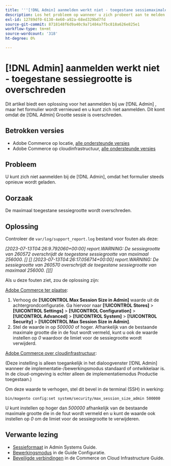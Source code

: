 ```yaml
---
title: '''[!DNL Admin] aanmelden werkt niet - toegestane sessiemaximale grootte overschreden'
description: Los het probleem op wanneer u zich probeert aan te melden bij uw [!DNL Admin] en het formulier wordt vernieuwd en u kunt zich niet aanmelden.
exl-id: 12789df0-6130-4e60-a92a-68ed329bd7fd
source-git-commit: 8718148f6d9a40c9a71484a7fbc818a626e825e1
workflow-type: tm+mt
source-wordcount: '318'
ht-degree: 0%

---
```


# [!DNL Admin] aanmelden werkt niet - toegestane sessiegrootte is overschreden

Dit artikel biedt een oplossing voor het aanmelden bij uw [!DNL Admin] , maar het formulier wordt vernieuwd en u kunt zich niet aanmelden. Dit komt omdat de [!DNL Admin] Grootte sessie is overschreden.

## Betrokken versies

* Adobe Commerce op locatie, [alle ondersteunde versies](https://www.adobe.com/content/dam/cc/en/legal/terms/enterprise/pdfs/Adobe-Commerce-Software-Lifecycle-Policy.pdf)
* Adobe Commerce op cloudinfrastructuur, [alle ondersteunde versies](https://www.adobe.com/content/dam/cc/en/legal/terms/enterprise/pdfs/Adobe-Commerce-Software-Lifecycle-Policy.pdf)

## Probleem

U kunt zich niet aanmelden bij de [!DNL Admin], omdat het formulier steeds opnieuw wordt geladen.

## Oorzaak

De maximaal toegestane sessiegrootte wordt overschreden.

## Oplossing

Controleer de `var/log/support_report.log` bestand voor fouten als deze:

*[2023-07-13T04:26:9.792060+00:00] report.WARNING: De sessiegrootte van 260572 overschrijdt de toegestane sessiegrootte van maximaal 256000. [] []
[2023-07-13T04:26:17.056714+00:00] report.WARNING: De sessiegrootte van 260570 overschrijdt de toegestane sessiegrootte van maximaal 256000. [][]*

Als u deze fouten ziet, zou de oplossing zijn:

<u>Adobe Commerce ter plaatse</u>:
1. Verhoog de **[!UICONTROL Max Session Size in Admin]** waarde uit de achtergrondconfiguratie. Ga hiervoor naar **[!UICONTROL Stores]** > **[!UICONTROL Settings]** > **[!UICONTROL Configuration]** > **[!UICONTROL Advanced]** > **[!UICONTROL System]** > **[!UICONTROL Security]** > **[!UICONTROL Max Session Size in Admin]**.
1. Stel de waarde in op *500000* of hoger. Afhankelijk van de bestaande maximale grootte die in de fout wordt vermeld, kunt u ook de waarde instellen op *0* waardoor de limiet voor de sessiegrootte wordt verwijderd.

<u>Adobe Commerce over cloudinfrastructuur</u>:

(Deze instelling is alleen toegankelijk in het dialoogvenster [!DNL Admin] wanneer de implementatie-/bewerkingsmodus standaard of ontwikkelaar is. In de cloud-omgeving is echter alleen de implementatiemodus Productie toegestaan.)

Om deze waarde te verhogen, stel dit bevel in de terminal (SSH) in werking:

```ssh
bin/magento config:set system/security/max_session_size_admin 500000
```

U kunt instellen op hoger dan *500000* afhankelijk van de bestaande maximale grootte die in de fout wordt vermeld en u kunt de waarde ook instellen op *0* om de limiet voor de sessiegrootte te verwijderen.

## Verwante lezing

* [Sessieformaat](https://experienceleague.adobe.com/en/docs/commerce-admin/systems/security/security-session-management#admin-sessions) in Admin Systems Guide.
* [Bewerkingsmodus](https://experienceleague.adobe.com/en/docs/commerce-operations/configuration-guide/cli/set-mode) in de Guide Configuratie.
* [Beveiligde verbindingen](https://experienceleague.adobe.com/en/docs/commerce-cloud-service/user-guide/develop/secure-connections) in de Commerce on Cloud Infrastructure Guide.
